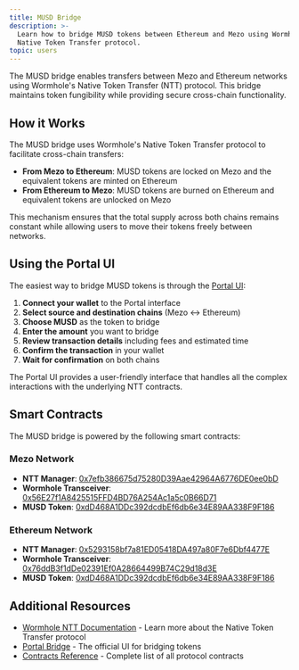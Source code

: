 ```yaml
---
title: MUSD Bridge
description: >-
  Learn how to bridge MUSD tokens between Ethereum and Mezo using Wormhole's
  Native Token Transfer protocol.
topic: users
---
```

The MUSD bridge enables transfers between Mezo and Ethereum networks using Wormhole's Native Token Transfer (NTT) protocol. This bridge maintains token fungibility while providing secure cross-chain functionality.

## How it Works

The MUSD bridge uses Wormhole's Native Token Transfer protocol to facilitate cross-chain transfers:

- **From Mezo to Ethereum**: MUSD tokens are locked on Mezo and the equivalent tokens are minted on Ethereum
- **From Ethereum to Mezo**: MUSD tokens are burned on Ethereum and equivalent tokens are unlocked on Mezo

This mechanism ensures that the total supply across both chains remains constant while allowing users to move their tokens freely between networks.

## Using the Portal UI

The easiest way to bridge MUSD tokens is through the [Portal UI](https://portalbridge.com/):

1. **Connect your wallet** to the Portal interface
2. **Select source and destination chains** (Mezo ↔ Ethereum)
3. **Choose MUSD** as the token to bridge
4. **Enter the amount** you want to bridge
5. **Review transaction details** including fees and estimated time
6. **Confirm the transaction** in your wallet
7. **Wait for confirmation** on both chains

The Portal UI provides a user-friendly interface that handles all the complex interactions with the underlying NTT contracts.

## Smart Contracts

The MUSD bridge is powered by the following smart contracts:

### Mezo Network
- **NTT Manager**: [0x7efb386675d75280D39Aae42964A6776DE0ee0bD](https://explorer.mezo.org/address/0x7efb386675d75280D39Aae42964A6776DE0ee0bD)
- **Wormhole Transceiver**: [0x56E27f1A8425515FFD4BD76A254Ac1a5c0B66D71](https://explorer.mezo.org/address/0x56E27f1A8425515FFD4BD76A254Ac1a5c0B66D71)
- **MUSD Token**: [0xdD468A1DDc392dcdbEf6db6e34E89AA338F9F186](https://explorer.mezo.org/token/0xdD468A1DDc392dcdbEf6db6e34E89AA338F9F186)

### Ethereum Network
- **NTT Manager**: [0x5293158bf7a81ED05418DA497a80F7e6Dbf4477E](https://etherscan.io/address/0x5293158bf7a81ED05418DA497a80F7e6Dbf4477E)
- **Wormhole Transceiver**: [0x76ddB3f1dDe02391Ef0A28664499B74C29d18d3E](https://etherscan.io/address/0x76ddB3f1dDe02391Ef0A28664499B74C29d18d3E)
- **MUSD Token**: [0xdD468A1DDc392dcdbEf6db6e34E89AA338F9F186](https://etherscan.io/address/0xdD468A1DDc392dcdbEf6db6e34E89AA338F9F186)

## Additional Resources

- [Wormhole NTT Documentation](https://wormhole.com/docs/products/native-token-transfers/overview/) - Learn more about the Native Token Transfer protocol
- [Portal Bridge](https://portalbridge.com/) - The official UI for bridging tokens
- [Contracts Reference](../resources/contracts-reference.md) - Complete list of all protocol contracts
